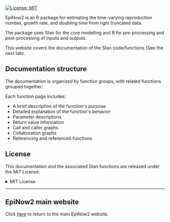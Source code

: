 [![License: MIT](https://img.shields.io/badge/License-MIT-yellow.svg)](https://opensource.org/licenses/MIT)

EpiNow2 is an R package for estimating the time-varying reproduction number, growth rate, and doubling time from right truncated data.

The package uses Stan for the core modelling and R for pre-processing and post-processing of inputs and outputs.

This website covers the documentation of the Stan code/functions (See the next tab).

## Documentation structure

The documentation is organized by function groups, with related functions grouped together:

Each function page includes:

- A brief description of the function's purpose
- Detailed explanation of the function's behavior
- Parameter descriptions
- Return value information
- Call and caller graphs
- Collaboration graphs
- Referencing and referenced functions

## License

This documentation and the associated Stan functions are released under the MIT License.

<details>
<summary>MIT License</summary>

```markdown
# MIT License

Copyright (c) 2020 EpiForecasts

Permission is hereby granted, free of charge, to any person obtaining a copy
of this software and associated documentation files (the "Software"), to deal
in the Software without restriction, including without limitation the rights
to use, copy, modify, merge, publish, distribute, sublicense, and/or sell
copies of the Software, and to permit persons to whom the Software is
furnished to do so, subject to the following conditions:

The above copyright notice and this permission notice shall be included in all
copies or substantial portions of the Software.

THE SOFTWARE IS PROVIDED "AS IS", WITHOUT WARRANTY OF ANY KIND, EXPRESS OR
IMPLIED, INCLUDING BUT NOT LIMITED TO THE WARRANTIES OF MERCHANTABILITY,
FITNESS FOR A PARTICULAR PURPOSE AND NONINFRINGEMENT. IN NO EVENT SHALL THE
AUTHORS OR COPYRIGHT HOLDERS BE LIABLE FOR ANY CLAIM, DAMAGES OR OTHER
LIABILITY, WHETHER IN AN ACTION OF CONTRACT, TORT OR OTHERWISE, ARISING FROM,
OUT OF OR IN CONNECTION WITH THE SOFTWARE OR THE USE OR OTHER DEALINGS IN THE
SOFTWARE.
```
</details>

---

## EpiNow2 main website

Click [here](https://epiforecasts.github.io/EpiNow2/) to return to the main EpiNow2 website.